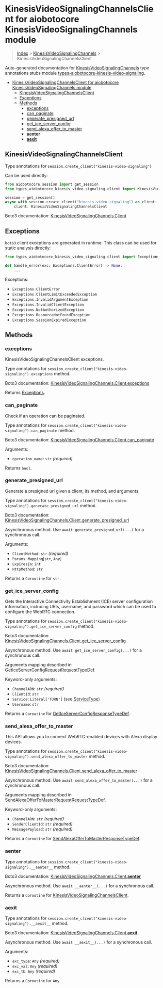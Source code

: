 <a id="kinesisvideosignalingchannelsclient-for-aiobotocore-kinesisvideosignalingchannels-module"></a>

# KinesisVideoSignalingChannelsClient for aiobotocore KinesisVideoSignalingChannels module

> [Index](..) > [KinesisVideoSignalingChannels](.) >
> KinesisVideoSignalingChannelsClient

Auto-generated documentation for
[KinesisVideoSignalingChannels](https://boto3.amazonaws.com/v1/documentation/api/latest/reference/services/kinesis-video-signaling.html#KinesisVideoSignalingChannels)
type annotations stubs module
[types-aiobotocore-kinesis-video-signaling](https://pypi.org/project/types-aiobotocore-kinesis-video-signaling/).

- [KinesisVideoSignalingChannelsClient for aiobotocore KinesisVideoSignalingChannels module](#kinesisvideosignalingchannelsclient-for-aiobotocore-kinesisvideosignalingchannels-module)
  - [KinesisVideoSignalingChannelsClient](#kinesisvideosignalingchannelsclient)
  - [Exceptions](#exceptions)
  - [Methods](#methods)
    - [exceptions](#exceptions)
    - [can_paginate](#can_paginate)
    - [generate_presigned_url](#generate_presigned_url)
    - [get_ice_server_config](#get_ice_server_config)
    - [send_alexa_offer_to_master](#send_alexa_offer_to_master)
    - [__aenter__](#__aenter__)
    - [__aexit__](#__aexit__)

<a id="kinesisvideosignalingchannelsclient"></a>

## KinesisVideoSignalingChannelsClient

Type annotations for `session.create_client("kinesis-video-signaling")`

Can be used directly:

```python
from aiobotocore.session import get_session
from types_aiobotocore_kinesis_video_signaling.client import KinesisVideoSignalingChannelsClient

session = get_session()
async with session.create_client("kinesis-video-signaling") as client:
    client: KinesisVideoSignalingChannelsClient
```

Boto3 documentation:
[KinesisVideoSignalingChannels.Client](https://boto3.amazonaws.com/v1/documentation/api/latest/reference/services/kinesis-video-signaling.html#KinesisVideoSignalingChannels.Client)

<a id="exceptions"></a>

## Exceptions

`boto3` client exceptions are generated in runtime. This class can be used for
static analysis directly:

```python
from types_aiobotocore_kinesis_video_signaling.client import Exceptions

def handle_error(exc: Exceptions.ClientError) -> None:
    ...
```

Exceptions:

- `Exceptions.ClientError`
- `Exceptions.ClientLimitExceededException`
- `Exceptions.InvalidArgumentException`
- `Exceptions.InvalidClientException`
- `Exceptions.NotAuthorizedException`
- `Exceptions.ResourceNotFoundException`
- `Exceptions.SessionExpiredException`

<a id="methods"></a>

## Methods

<a id="exceptions"></a>

### exceptions

KinesisVideoSignalingChannelsClient exceptions.

Type annotations for
`session.create_client("kinesis-video-signaling").exceptions` method.

Boto3 documentation:
[KinesisVideoSignalingChannels.Client.exceptions](https://boto3.amazonaws.com/v1/documentation/api/latest/reference/services/kinesis-video-signaling.html#KinesisVideoSignalingChannels.Client.exceptions)

Returns [Exceptions](#exceptions).

<a id="can_paginate"></a>

### can_paginate

Check if an operation can be paginated.

Type annotations for
`session.create_client("kinesis-video-signaling").can_paginate` method.

Boto3 documentation:
[KinesisVideoSignalingChannels.Client.can_paginate](https://boto3.amazonaws.com/v1/documentation/api/latest/reference/services/kinesis-video-signaling.html#KinesisVideoSignalingChannels.Client.can_paginate)

Arguments:

- `operation_name`: `str` *(required)*

Returns `bool`.

<a id="generate_presigned_url"></a>

### generate_presigned_url

Generate a presigned url given a client, its method, and arguments.

Type annotations for
`session.create_client("kinesis-video-signaling").generate_presigned_url`
method.

Boto3 documentation:
[KinesisVideoSignalingChannels.Client.generate_presigned_url](https://boto3.amazonaws.com/v1/documentation/api/latest/reference/services/kinesis-video-signaling.html#KinesisVideoSignalingChannels.Client.generate_presigned_url)

Asynchronous method. Use `await generate_presigned_url(...)` for a synchronous
call.

Arguments:

- `ClientMethod`: `str` *(required)*
- `Params`: `Mapping`\[`str`, `Any`\]
- `ExpiresIn`: `int`
- `HttpMethod`: `str`

Returns a `Coroutine` for `str`.

<a id="get_ice_server_config"></a>

### get_ice_server_config

Gets the Interactive Connectivity Establishment (ICE) server configuration
information, including URIs, username, and password which can be used to
configure the WebRTC connection.

Type annotations for
`session.create_client("kinesis-video-signaling").get_ice_server_config`
method.

Boto3 documentation:
[KinesisVideoSignalingChannels.Client.get_ice_server_config](https://boto3.amazonaws.com/v1/documentation/api/latest/reference/services/kinesis-video-signaling.html#KinesisVideoSignalingChannels.Client.get_ice_server_config)

Asynchronous method. Use `await get_ice_server_config(...)` for a synchronous
call.

Arguments mapping described in
[GetIceServerConfigRequestRequestTypeDef](./type_defs.md#geticeserverconfigrequestrequesttypedef).

Keyword-only arguments:

- `ChannelARN`: `str` *(required)*
- `ClientId`: `str`
- `Service`: `Literal['TURN']` (see [ServiceType](./literals.md#servicetype))
- `Username`: `str`

Returns a `Coroutine` for
[GetIceServerConfigResponseTypeDef](./type_defs.md#geticeserverconfigresponsetypedef).

<a id="send_alexa_offer_to_master"></a>

### send_alexa_offer_to_master

This API allows you to connect WebRTC-enabled devices with Alexa display
devices.

Type annotations for
`session.create_client("kinesis-video-signaling").send_alexa_offer_to_master`
method.

Boto3 documentation:
[KinesisVideoSignalingChannels.Client.send_alexa_offer_to_master](https://boto3.amazonaws.com/v1/documentation/api/latest/reference/services/kinesis-video-signaling.html#KinesisVideoSignalingChannels.Client.send_alexa_offer_to_master)

Asynchronous method. Use `await send_alexa_offer_to_master(...)` for a
synchronous call.

Arguments mapping described in
[SendAlexaOfferToMasterRequestRequestTypeDef](./type_defs.md#sendalexaoffertomasterrequestrequesttypedef).

Keyword-only arguments:

- `ChannelARN`: `str` *(required)*
- `SenderClientId`: `str` *(required)*
- `MessagePayload`: `str` *(required)*

Returns a `Coroutine` for
[SendAlexaOfferToMasterResponseTypeDef](./type_defs.md#sendalexaoffertomasterresponsetypedef).

<a id="__aenter__"></a>

### __aenter__

Type annotations for
`session.create_client("kinesis-video-signaling").__aenter__` method.

Boto3 documentation:
[KinesisVideoSignalingChannels.Client.__aenter__](https://boto3.amazonaws.com/v1/documentation/api/latest/reference/services/kinesis-video-signaling.html#KinesisVideoSignalingChannels.Client.__aenter__)

Asynchronous method. Use `await __aenter__(...)` for a synchronous call.

Returns a `Coroutine` for
[KinesisVideoSignalingChannelsClient](#kinesisvideosignalingchannelsclient).

<a id="__aexit__"></a>

### __aexit__

Type annotations for
`session.create_client("kinesis-video-signaling").__aexit__` method.

Boto3 documentation:
[KinesisVideoSignalingChannels.Client.__aexit__](https://boto3.amazonaws.com/v1/documentation/api/latest/reference/services/kinesis-video-signaling.html#KinesisVideoSignalingChannels.Client.__aexit__)

Asynchronous method. Use `await __aexit__(...)` for a synchronous call.

Arguments:

- `exc_type`: `Any` *(required)*
- `exc_val`: `Any` *(required)*
- `exc_tb`: `Any` *(required)*

Returns a `Coroutine` for `Any`.
